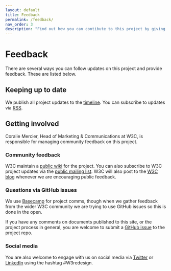 ```yaml
---
layout: default
title: Feedback
permalink: /feedback/
nav_order: 3
description: "Find out how you can contibute to this project by giving feedback."
---
```

# Feedback

There are several ways you can follow updates on this project and provide feedback. These are listed below.

## Keeping up to date

We publish all project updates to the [timeline](/timeline/). You can subscribe to updates via [RSS](/feeds/updates.xml).

## Getting involved

Coralie Mercier, Head of Marketing & Communications at W3C, is responsible for managing community feedback on this 
project. 

### Community feedback
W3C maintain a [public wiki](https://www.w3.org/wiki/2020_website_redesign) for the project.
You can also subscribe to W3C project updates via the [public mailing list](https://lists.w3.org/Archives/Public/public-website-redesign/).
W3C will also post to the [W3C blog](https://www.w3.org/blog/category/website-redesign/) whenever we are encouraging 
public feedback.

### Questions via GitHub issues
We use [Basecamp](https://basecamp.com/) for project comms, though when we gather feedback from the wider W3C community 
we are trying to use GitHub issues so this is done in the open.  
    
If you have any comments on documents published to this site, or the project process in general, you are welcome to 
submit a [GitHub issue](https://github.com/w3c/w3c-website-redesign-documentation/issues) to the project repo.

### Social media
You are also welcome to engage with us on social media via [Twitter](https://twitter.com/studio24) or 
[LinkedIn](https://www.linkedin.com/company/studio24ltd/) using the hashtag #W3redesign.
